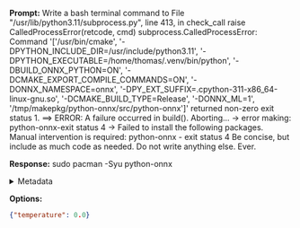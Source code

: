 **Prompt:**
Write a bash terminal command to   File "/usr/lib/python3.11/subprocess.py", line 413, in check_call
    raise CalledProcessError(retcode, cmd)
subprocess.CalledProcessError: Command '['/usr/bin/cmake', '-DPYTHON_INCLUDE_DIR=/usr/include/python3.11', '-DPYTHON_EXECUTABLE=/home/thomas/.venv/bin/python', '-DBUILD_ONNX_PYTHON=ON', '-DCMAKE_EXPORT_COMPILE_COMMANDS=ON', '-DONNX_NAMESPACE=onnx', '-DPY_EXT_SUFFIX=.cpython-311-x86_64-linux-gnu.so', '-DCMAKE_BUILD_TYPE=Release', '-DONNX_ML=1', '/tmp/makepkg/python-onnx/src/python-onnx']' returned non-zero exit status 1.
==> ERROR: A failure occurred in build().
    Aborting...
 -> error making: python-onnx-exit status 4
 -> Failed to install the following packages. Manual intervention is required:
python-onnx - exit status 4
Be concise, but include as much code as needed. Do not write anything else. Ever.


**Response:**
sudo pacman -Syu python-onnx

<details><summary>Metadata</summary>

- Duration: 1585 ms
- Datetime: 2023-10-20T09:51:42.334430
- Model: gpt-3.5-turbo-0613

</details>

**Options:**
```json
{"temperature": 0.0}
```

